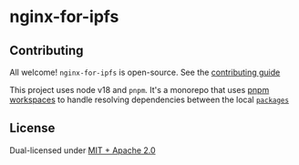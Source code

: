 # nginx-for-ipfs

## Contributing

All welcome! `nginx-for-ipfs` is open-source. See the [contributing guide](./CONTRIBUTING.md)

This project uses node v18 and `pnpm`. It's a monorepo that uses [pnpm workspaces](https://pnpm.io/workspaces) to handle resolving dependencies between the local [`packages`](https://github.com/vasco-santos/nginx-for-ipfs/tree/main/packages)

## License

Dual-licensed under [MIT + Apache 2.0](license.md)
